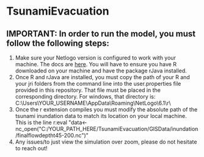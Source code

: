 # TsunamiEvacuation

## IMPORTANT: In order to run the model, you must follow the following steps:

1. Make sure your Netlogo version is configured to work with your machine. The docs are [here](https://ccl.northwestern.edu/netlogo/docs/r.html). You will have to ensure you have R downloaded on your machine and have the package rJava installed.
2. Once R and rJava are installed, you must copy the path of your R and your jri folders from the command line into the user.properties file provided in this repository. That file must be placed in the corresponding directory. For windows, that directory is: C:\Users\YOUR_USERNAME\AppData\Roaming\NetLogo\6.1\r\
3. Once the r extension compiles you must modify the absolute path of the tsunami inundation data to match its location on your local machine. This is the line r:eval "data<-nc_open(\"C:/YOUR_PATH_HERE/TsunamiEvacuation/GISData/inundation/finalflowdeptht45-200.nc\")"
4. Any issues/to just view the simulation over zoom, please do not hesitate to reach out!
